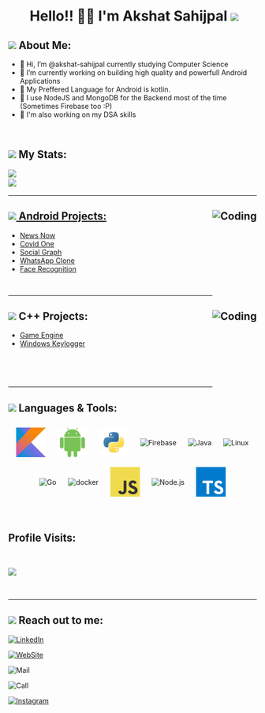 # <p align="center">️ Hello!! 👋👋 I'm Akshat Sahijpal <img src="https://media.giphy.com/media/SS8CV2rQdlYNLtBCiF/giphy.gif" width="30"> </p>  

## <img src="https://media.giphy.com/media/SS8CV2rQdlYNLtBCiF/giphy.gif" width="30"> **About Me:**

- 👋 Hi, I’m @akshat-sahijpal currently studying Computer Science
- 👀 I’m currently working on building high quality and powerfull Android Applications  
- 🌱 My Preffered Language for Android is kotlin.
- 💞️ I use NodeJS and MongoDB for the Backend most of the time (Sometimes Firebase too :P)
- 👀 I'm also working on my DSA skills  
<br/>

## <img src="https://media.giphy.com/media/VTErXIe8Q2kf0vMk11/giphy.gif" width="30"> **My Stats:**
 

<div id="mainDiv"> 
    <div id="divOne" class="boxes"> 
	<img src="https://activity-graph.herokuapp.com/graph?username=akshat-sahijpal&theme=vue-dark" height="400"> 
    </div> 
    <div id="divTwo" class="boxes"> 
	<img src="https://github-readme-stats.vercel.app/api/top-langs/?username=akshat-sahijpal&layout=compact&theme=vue-light" height="300"> 
    </div> 
</div>   
    
<a href="https://github.com/akshat-sahijpal">

---

## <img src="https://media.giphy.com/media/IdD0bks4rFVA4PXCXn/giphy.gif" width="30"> **Android Projects:** <img align="right" alt="Coding" height="200"  src="https://media.giphy.com/media/Lmy23L3RkJ0sEWokRN/giphy.gif">
- [News Now](https://github.com/akshat-sahijpal/News-Now)
- [Covid One](https://github.com/akshat-sahijpal/Covid-One)
- [Social Graph](https://github.com/akshat-sahijpal/Social-Graph)
- [WhatsApp Clone](https://github.com/akshat-sahijpal/Watsapp-Clone)
- [Face Recognition](https://github.com/akshat-sahijpal/Face-Recognition)

<br/>

---

## <img src="https://media.giphy.com/media/IdD0bks4rFVA4PXCXn/giphy.gif" width="30"> **C++ Projects:** <img align="right" alt="Coding" height="200" src="https://pluralsight.imgix.net/paths/path-icons/c-plus-plus-93c7ddd5cc.png">
- [Game Engine](https://github.com/akshat-sahijpal/Game-Engine)
- [Windows Keylogger](https://github.com/akshat-sahijpal/Windows-KeyLogger)
<br>
<br>
<br/>

---
## <img src="https://media.giphy.com/media/hY2reRurgUNekafQ45/giphy.gif" width="30"> **Languages & Tools:**

<p align="center">
  <img align="center" style="margin: 10px" src="https://raw.githubusercontent.com/github/explore/80688e429a7d4ef2fca1e82350fe8e3517d3494d/topics/kotlin/kotlin.png" alt="Kotlin" width="60" />
   <img align="center" style="margin: 10px" src="https://raw.githubusercontent.com/github/explore/80688e429a7d4ef2fca1e82350fe8e3517d3494d/topics/android/android.png" alt="Android" width="60" /> 
 <img align="center" style="margin: 10px" src="https://raw.githubusercontent.com/github/explore/80688e429a7d4ef2fca1e82350fe8e3517d3494d/topics/python/python.png" alt="Python" width="60"  />
    <img align="center" style="margin: 10px" src="https://www.vectorlogo.zone/logos/firebase/firebase-icon.svg" alt="Firebase" width="60" />
    <img align="center" style="margin: 10px" src="https://cdn4.iconfinder.com/data/icons/logos-and-brands/512/181_Java_logo_logos-128.png" alt="Java" width="60"/>
 <img align="center" style="margin: 10px" src="https://cdn3.iconfinder.com/data/icons/logos-brands-3/24/logo_brand_brands_logos_linux-512.png" alt="Linux" width="60"  />
    <img align="center" style="margin: 10px" src="https://rawcdn.githack.com/devicons/devicon/9c6bfdb9783cdfe1018666ed76adcfd3eab6fad6/icons/go/go-original.svg" alt="Go" width="60"  />
     <img align="center" style="margin: 10px" src="https://rawcdn.githack.com/devicons/devicon/9c6bfdb9783cdfe1018666ed76adcfd3eab6fad6/icons/docker/docker-original-wordmark.svg" alt="docker" width="60"  />
  <img align="center" style="margin: 10px" src="https://raw.githubusercontent.com/github/explore/80688e429a7d4ef2fca1e82350fe8e3517d3494d/topics/javascript/javascript.png" alt="JavaScript" width="60"  />
  <img align="center" style="margin: 10px" src="https://rawcdn.githack.com/devicons/devicon/9c6bfdb9783cdfe1018666ed76adcfd3eab6fad6/icons/nodejs/nodejs-original-wordmark.svg" alt="Node.js" width="60"  />
 <img align="center" style="margin: 10px" src="https://raw.githubusercontent.com/github/explore/80688e429a7d4ef2fca1e82350fe8e3517d3494d/topics/typescript/typescript.png" alt="TypeScript" width="60"  />
</p>
<br/>

##  **Profile Visits:**

<br />

![](https://komarev.com/ghpvc/?username=akshat-sahijpal&style=flat-square)

<br />

---

## <img src="https://media.giphy.com/media/SxEpEO1DO7ngPVwDof/giphy.gif" width="30"> **Reach out to me:** ️ 

[![LinkedIn](https://img.shields.io/badge/LinkedIn-akshat%20sahijpal-informationl?labelColor=black&logo=linkedin&logoColor=0077b5&&color=#0077b5%22)](https://www.linkedin.com/in/akshat-sahijpal-651b441a6/)


[![WebSite](https://img.shields.io/badge/website-WebSite-informationl?labelColor=black&logo=Web&logoColor=0077b5&&color=#0077b5%22)](https://akshat-sahijpal.github.io/Akshat-Portfolio/)

![Mail](https://img.shields.io/badge/Email-ofakshat2001@gmail.com-informationl?&labelColor=black&logo=gmail&logoColor=0077b5&&color=#0077b5%22)

![Call](https://img.shields.io/badge/Phone-+91%209501199411-informationl?&labelColor=black&logo=call&logoColor=0077b5&&color=#0077b5%22)

[![Instagram](https://img.shields.io/badge/Instagram-akshat%20sahijpal-informationl?labelColor=black&logo=instagram&logoColor=0077b5&&color=#0077b5%22)](https://www.instagram.com/)
